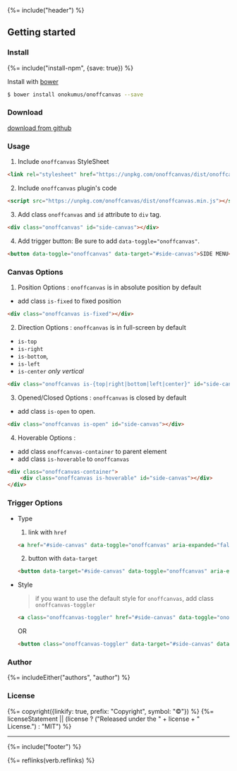 {%= include("header") %}

## Getting started

### Install
{%= include("install-npm", {save: true}) %}

Install with [bower](https://bower.io/)

```sh
$ bower install onokumus/onoffcanvas --save
```

### Download
[download from github](https://github.com/onokumus/onoffcanvas/archive/master.zip)

### Usage
1. Include `onoffcanvas` StyleSheet

  ```html
  <link rel="stylesheet" href="https://unpkg.com/onoffcanvas/dist/onoffcanvas.min.css">
  ```

2. Include `onoffcanvas` plugin's code

  ```html
  <script src="https://unpkg.com/onoffcanvas/dist/onoffcanvas.min.js"></script>
  ```

3. Add class `onoffcanvas` and `id` attribute to `div` tag.

  ```html
  <div class="onoffcanvas" id="side-canvas"></div>
  ```

4. Add trigger button: Be sure to add `data-toggle="onoffcanvas"`.
  ```html
  <button data-toggle="onoffcanvas" data-target="#side-canvas">SIDE MENU</div>
  ```

### Canvas Options

1. Position Options : `onoffcanvas` is in absolute position by default
  - add class `is-fixed` to fixed position

  ```html
  <div class="onoffcanvas is-fixed"></div>
  ```

2. Direction Options : `onoffcanvas` is in full-screen by default
  - `is-top`
  - `is-right`
  - `is-bottom`,
  - `is-left`
  - `is-center` *only vertical*

  ```html
  <div class="onoffcanvas is-{top|right|bottom|left|center}" id="side-canvas"></div>
  ```

3. Opened/Closed Options : `onoffcanvas` is closed by default
  - add class `is-open` to open.

  ```html
  <div class="onoffcanvas is-open" id="side-canvas"></div>
  ```

4. Hoverable Options :
  - add class `onoffcanvas-container` to parent element
  - add class `is-hoverable` to `onoffcanvas`

```html
<div class="onoffcanvas-container">
    <div class="onoffcanvas is-hoverable" id="side-canvas"></div>
</div>
  ```
### Trigger Options

- Type
  1. link with `href`

  ```html
  <a href="#side-canvas" data-toggle="onoffcanvas" aria-expanded="false">toggle onoffcanvas</a>
  ```
  
  2. button with `data-target`

  ```html
  <button data-target="#side-canvas" data-toggle="onoffcanvas" aria-expanded="false">toggle onoffcanvas</button>
  ```
  
- Style
  > if you want to use the default style for `onoffcanvas`, add class `onoffcanvas-toggler`

  ```html
  <a class="onoffcanvas-toggler" href="#side-canvas" data-toggle="onoffcanvas" aria-expanded="false"></a>
  ```
  
  OR

  ```html
  <button class="onoffcanvas-toggler" data-target="#side-canvas" data-toggle="onoffcanvas" aria-expanded="false"></button>
  ```


### Author
{%= includeEither("authors", "author") %}

### License
{%= copyright({linkify: true, prefix: "Copyright", symbol: "©"}) %}
{%= licenseStatement || (license ? ("Released under the " + license + " License.") : "MIT") %}

***

{%= include("footer") %}

{%= reflinks(verb.reflinks) %}
